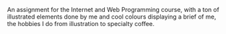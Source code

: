 An assignment for the Internet and Web Programming course, with a ton of illustrated elements done by me and cool colours displaying a brief of me, the hobbies I do from illustration to specialty coffee.
